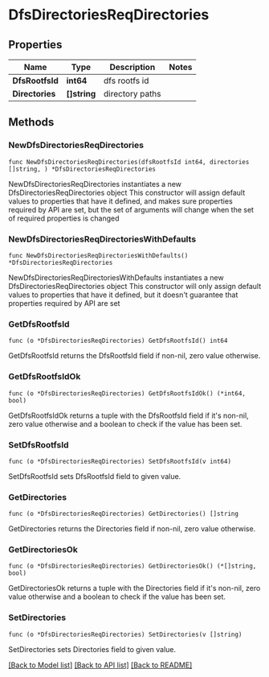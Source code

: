 # DfsDirectoriesReqDirectories

## Properties

Name | Type | Description | Notes
------------ | ------------- | ------------- | -------------
**DfsRootfsId** | **int64** | dfs rootfs id | 
**Directories** | **[]string** | directory paths | 

## Methods

### NewDfsDirectoriesReqDirectories

`func NewDfsDirectoriesReqDirectories(dfsRootfsId int64, directories []string, ) *DfsDirectoriesReqDirectories`

NewDfsDirectoriesReqDirectories instantiates a new DfsDirectoriesReqDirectories object
This constructor will assign default values to properties that have it defined,
and makes sure properties required by API are set, but the set of arguments
will change when the set of required properties is changed

### NewDfsDirectoriesReqDirectoriesWithDefaults

`func NewDfsDirectoriesReqDirectoriesWithDefaults() *DfsDirectoriesReqDirectories`

NewDfsDirectoriesReqDirectoriesWithDefaults instantiates a new DfsDirectoriesReqDirectories object
This constructor will only assign default values to properties that have it defined,
but it doesn't guarantee that properties required by API are set

### GetDfsRootfsId

`func (o *DfsDirectoriesReqDirectories) GetDfsRootfsId() int64`

GetDfsRootfsId returns the DfsRootfsId field if non-nil, zero value otherwise.

### GetDfsRootfsIdOk

`func (o *DfsDirectoriesReqDirectories) GetDfsRootfsIdOk() (*int64, bool)`

GetDfsRootfsIdOk returns a tuple with the DfsRootfsId field if it's non-nil, zero value otherwise
and a boolean to check if the value has been set.

### SetDfsRootfsId

`func (o *DfsDirectoriesReqDirectories) SetDfsRootfsId(v int64)`

SetDfsRootfsId sets DfsRootfsId field to given value.


### GetDirectories

`func (o *DfsDirectoriesReqDirectories) GetDirectories() []string`

GetDirectories returns the Directories field if non-nil, zero value otherwise.

### GetDirectoriesOk

`func (o *DfsDirectoriesReqDirectories) GetDirectoriesOk() (*[]string, bool)`

GetDirectoriesOk returns a tuple with the Directories field if it's non-nil, zero value otherwise
and a boolean to check if the value has been set.

### SetDirectories

`func (o *DfsDirectoriesReqDirectories) SetDirectories(v []string)`

SetDirectories sets Directories field to given value.



[[Back to Model list]](../README.md#documentation-for-models) [[Back to API list]](../README.md#documentation-for-api-endpoints) [[Back to README]](../README.md)


